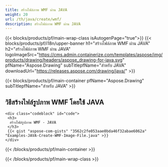 ```yaml
---
title: สร้างไฟล์ภาพ WMF ผ่าน JAVA
weight: 20
url: /th/java/create/wmf/
description: สร้างไฟล์ภาพ WMF ผ่าน JAVA
---
```


{{< blocks/products/pf/main-wrap-class isAutogenPage="true">}}
{{< blocks/products/pf/i18n/upper-banner h1="สร้างไฟล์ภาพ WMF ผ่าน JAVA" h2="สร้างไฟล์ภาพ WMF ผ่าน JAVA" logoImageSrc="https://cms.admin.containerize.com/templates/aspose/img/products/drawing/headers/aspose_drawing-for-java.svg" pfName="Aspose.Drawing" subTitlepfName="สำหรับ JAVA" downloadUrl="https://releases.aspose.com/drawing/java/" >}}

{{< blocks/products/pf/main-container pfName="Aspose.Drawing" subTitlepfName="สำหรับ JAVA" >}}

<h2>วิธีสร้างไฟล์รูปภาพ WMF โดยใช้ JAVA</h2>

    <div class="codeblock" id="code">
     <h3>
      สร้างไฟล์รูปภาพ WMF - JAVA
     </h3>
     {{< gist "aspose-com-gists" "3562c2fe053aae0bda46f32abae6062a" "Examples-JAVA-Create-WMF-Image-File.java" >}}
    </div>

{{< /blocks/products/pf/main-container >}}


{{< /blocks/products/pf/main-wrap-class >}}
